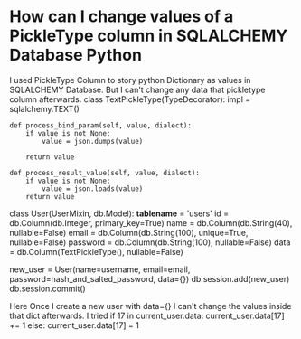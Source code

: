 
# How can I change values of a PickleType column in SQLALCHEMY Database Python

I used PickleType Column to story python Dictionary as values in SQLALCHEMY Database.
But I can't change any data that pickletype column afterwards.
class TextPickleType(TypeDecorator):
    impl = sqlalchemy.TEXT()

    def process_bind_param(self, value, dialect):
        if value is not None:
            value = json.dumps(value)

        return value

    def process_result_value(self, value, dialect):
        if value is not None:
            value = json.loads(value)
        return value

class User(UserMixin, db.Model):
    __tablename__ = 'users'
    id = db.Column(db.Integer, primary_key=True)
    name = db.Column(db.String(40), nullable=False)
    email = db.Column(db.String(100), unique=True, nullable=False)
    password = db.Column(db.String(100), nullable=False)
    data = db.Column(TextPickleType(), nullable=False)

new_user = User(name=username, email=email, password=hash_and_salted_password, data={})
db.session.add(new_user)
db.session.commit()

Here Once I create a new user with data={} I can't change the values inside that dict afterwards.
I tried
if 17 in current_user.data:
    current_user.data[17] += 1
else:
    current_user.data[17] = 1
    


        
